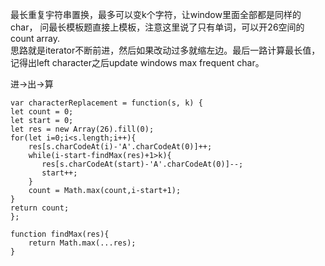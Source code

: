最长重复宇符串置换，最多可以变k个字符，让window里面全部都是同样的char， 问最长模板题直接上模板，注意这里说了只有单词，可以开26空间的count array.        
思路就是iterator不断前进，然后如果改动过多就缩左边。最后一路计算最长值，记得出left character之后update windows max frequent char。       

进->出->算      
```code
var characterReplacement = function(s, k) {
let count = 0;
let start = 0;
let res = new Array(26).fill(0);
for(let i=0;i<s.length;i++){
    res[s.charCodeAt(i)-'A'.charCodeAt(0)]++;
    while(i-start-findMax(res)+1>k){
       res[s.charCodeAt(start)-'A'.charCodeAt(0)]--;
       start++;
    }
    count = Math.max(count,i-start+1);
}
return count;
};

function findMax(res){
    return Math.max(...res);
}
```
